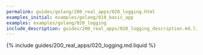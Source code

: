 ```yaml
---
permalink: guides/golang/200_real_apps/020_logging.html
examples_initial: examples/golang/010_basic_app
examples: examples/golang/020_logging
include_description: guides/200_real_apps/020_logging_description.md.liquid
---
```


{% include guides/200_real_apps/020_logging.md.liquid %}
